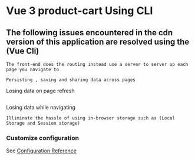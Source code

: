 # Vue 3 product-cart Using  CLI

## The following issues encountered in the cdn version of this application are resolved using the (Vue Cli)
```
The front-end does the routing instead use a server to server up each page you navigate to
```
```
Persisting , saving and sharing data across pages
```
Losing data on page refresh
```
```
Losing data while navigating 
```
Illiminate the hassle of using in-browser storage such as (Local Storage and Session storage)
```
### Customize configuration
See [Configuration Reference](https://cli.vuejs.org/config/)
